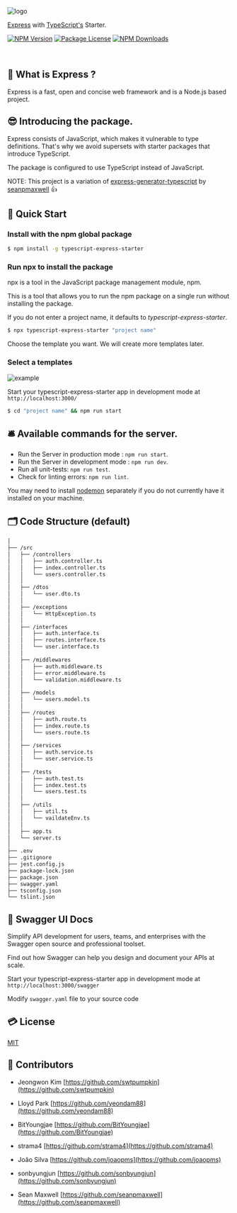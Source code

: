 <img src='https://github.com/ljlm0402/typescript-express-starter/raw/images/logo.jpg' border='0' alt='logo' />

[Express](https://www.npmjs.com/package/express) with [TypeScript's](https://www.npmjs.com/package/typescript) Starter.

<a href="https://www.npmjs.com/package/typescript-express-starter" target="_blank"><img src="https://img.shields.io/npm/v/typescript-express-starter.svg" alt="NPM Version" /></a>
<a href="https://www.npmjs.com/package/typescript-express-starter" target="_blank"><img src="https://img.shields.io/npm/l/typescript-express-starter.svg" alt="Package License" /></a>
<a href="https://www.npmjs.com/package/typescript-express-starter" target="_blank"><img src="https://img.shields.io/npm/dm/typescript-express-starter.svg" alt="NPM Downloads" /></a>

<br />

## 🤔 What is Express ?

Express is a fast, open and concise web framework and is a Node.js based project.

## 😎 Introducing the package.

Express consists of JavaScript, which makes it vulnerable to type definitions. That's why we avoid supersets with starter packages that introduce TypeScript.

The package is configured to use TypeScript instead of JavaScript. 

NOTE: This project is a variation of [express-generator-typescript](https://github.com/seanpmaxwell/express-generator-typescript) by [seanpmaxwell](https://github.com/seanpmaxwell) 👍

## 🚀 Quick Start

### Install with the npm global package

```sh
$ npm install -g typescript-express-starter
```

### Run npx to install the package

npx is a tool in the JavaScript package management module, npm.

This is a tool that allows you to run the npm package on a single run without installing the package.

If you do not enter a project name, it defaults to _typescript-express-starter_.

```bash
$ npx typescript-express-starter "project name"
```

Choose the template you want. We will create more templates later.

### Select a templates 

<img src='https://github.com/ljlm0402/typescript-express-starter/raw/images/example.gif' border='0' alt='example' />

Start your typescript-express-starter app in development mode at `http://localhost:3000/`

```bash
$ cd "project name" && npm run start
```

## 🛎 Available commands for the server.

- Run the Server in production mode : `npm run start`.
- Run the Server in development mode : `npm run dev`.
- Run all unit-tests: `npm run test`.
- Check for linting errors: `npm run lint`.

You may need to install [nodemon](https://www.npmjs.com/package/nodemon) separately if you do not currently have it installed on your machine.

## 🗂 Code Structure (default)

```bash
│
├── /src
│   ├── /controllers
│   │   ├── auth.controller.ts
│   │   ├── index.controller.ts
│   │   └── users.controller.ts
│   │
│   ├── /dtos
│   │   └── user.dto.ts
│   │
│   ├── /exceptions
│   │   └── HttpException.ts
│   │
│   ├── /interfaces
│   │   ├── auth.interface.ts
│   │   ├── routes.interface.ts
│   │   └── user.interface.ts
│   │
│   ├── /middlewares
│   │   ├── auth.middleware.ts
│   │   ├── error.middleware.ts
│   │   └── validation.middleware.ts
│   │
│   ├── /models
│   │   └── users.model.ts
│   │
│   ├── /routes
│   │   ├── auth.route.ts
│   │   ├── index.route.ts
│   │   └── users.route.ts
│   │
│   ├── /services
│   │   ├── auth.service.ts
│   │   └── user.service.ts
│   │
│   ├── /tests
│   │   ├── auth.test.ts
│   │   ├── index.test.ts
│   │   └── users.test.ts
│   │
│   ├── /utils
│   │   ├── util.ts
│   │   └── vaildateEnv.ts
│   │
│   ├── app.ts
│   └── server.ts
│
├── .env
├── .gitignore
├── jest.config.js
├── package-lock.json
├── package.json
├── swagger.yaml
├── tsconfig.json
└── tslint.json
```

## 📗 Swagger UI Docs

Simplify API development for users, teams, and enterprises with the Swagger open source and professional toolset. 

Find out how Swagger can help you design and document your APIs at scale.

Start your typescript-express-starter app in development mode at `http://localhost:3000/swagger`

Modify `swagger.yaml` file to your source code

## 💳 License

[MIT](LICENSE)

## 🤝 Contributors

* Jeongwon Kim [https://github.com/swtpumpkin](https://github.com/swtpumpkin)

* Lloyd Park [https://github.com/yeondam88](https://github.com/yeondam88)

* BitYoungjae [https://github.com/BitYoungjae](https://github.com/BitYoungjae)

* strama4 [https://github.com/strama4](https://github.com/strama4)

* João Silva [https://github.com/joaopms](https://github.com/joaopms)

* sonbyungjun [https://github.com/sonbyungjun](https://github.com/sonbyungjun)

* Sean Maxwell [https://github.com/seanpmaxwell](https://github.com/seanpmaxwell)
